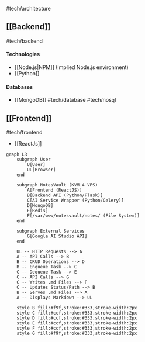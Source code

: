#tech/architecture

## [[Backend]]
#tech/backend
#### Technologies
- [[Node.js|NPM]] (Implied Node.js environment)
- [[Python]]
#### Databases
- [[MongoDB]] #tech/database #tech/nosql

## [[Frontend]]
#tech/frontend
- [[ReactJs]]

```mermaid
graph LR
    subgraph User
        U[User]
        UL[Browser]
    end

    subgraph NotesVault (KVM 4 VPS)
        A[Frontend (ReactJS)]
        B[Backend API (Python/Flask)]
        C[AI Service Wrapper (Python/Celery)]
        D[MongoDB]
        E[Redis]
        F[/var/www/notesvault/notes/ (File System)]
    end

    subgraph External Services
        G[Google AI Studio API]
    end

    UL -- HTTP Requests --> A
    A -- API Calls --> B
    B -- CRUD Operations --> D
    B -- Enqueue Task --> C
    C -- Dequeue Task --> E
    C -- API Calls --> G
    C -- Writes .md Files --> F
    C -- Updates Status/Path --> B
    B -- Serves .md Files --> A
    A -- Displays Markdown --> UL

    style B fill:#f9f,stroke:#333,stroke-width:2px
    style C fill:#ccf,stroke:#333,stroke-width:2px
    style D fill:#ccf,stroke:#333,stroke-width:2px
    style E fill:#ccf,stroke:#333,stroke-width:2px
    style F fill:#ccf,stroke:#333,stroke-width:2px
    style G fill:#f9f,stroke:#333,stroke-width:2px
```
